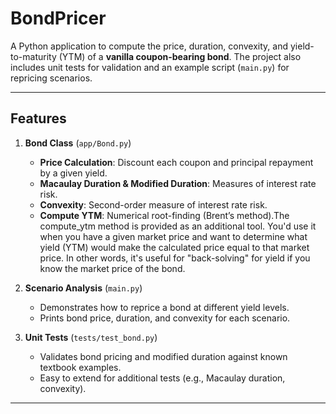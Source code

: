 # BondPricer

A Python application to compute the price, duration, convexity, and yield-to-maturity (YTM) of a **vanilla coupon-bearing bond**. The project also includes unit tests for validation and an example script (`main.py`) for repricing scenarios.

---

## Features

1. **Bond Class** (`app/Bond.py`)
   - **Price Calculation**: Discount each coupon and principal repayment by a given yield.
   - **Macaulay Duration & Modified Duration**: Measures of interest rate risk.
   - **Convexity**: Second-order measure of interest rate risk.
   - **Compute YTM**: Numerical root-finding (Brent’s method).The compute_ytm method is provided as an additional tool. You'd use it when you have a given market price and want to determine what yield (YTM) would make the         calculated price equal to that market price. In other words, it's useful for "back-solving" for yield if you know the market price of the bond.

2. **Scenario Analysis** (`main.py`)
   - Demonstrates how to reprice a bond at different yield levels.
   - Prints bond price, duration, and convexity for each scenario.

3. **Unit Tests** (`tests/test_bond.py`)
   - Validates bond pricing and modified duration against known textbook examples.
   - Easy to extend for additional tests (e.g., Macaulay duration, convexity).

---

